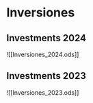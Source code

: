 
# Inversiones

## Investments 2024

![[Inversiones_2024.ods]]

## Investments 2023

![[Inversiones_2023.ods]]
